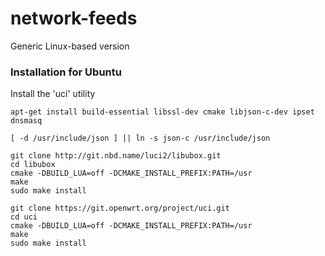 # network-feeds
Generic Linux-based version

### Installation for Ubuntu

Install the 'uci' utility

    apt-get install build-essential libssl-dev cmake libjson-c-dev ipset dnsmasq
    
    [ -d /usr/include/json ] || ln -s json-c /usr/include/json
    
    git clone http://git.nbd.name/luci2/libubox.git
    cd libubox
    cmake -DBUILD_LUA=off -DCMAKE_INSTALL_PREFIX:PATH=/usr
    make
    sudo make install
    
    git clone https://git.openwrt.org/project/uci.git
    cd uci
    cmake -DBUILD_LUA=off -DCMAKE_INSTALL_PREFIX:PATH=/usr
    make
    sudo make install

